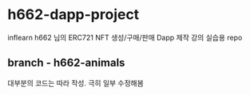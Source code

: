 # h662-dapp-project

inflearn h662 님의 ERC721 NFT 생성/구매/판매 Dapp 제작 강의 실습용 repo

## branch - h662-animals

대부분의 코드는 따라 작성. 극히 일부 수정해봄
